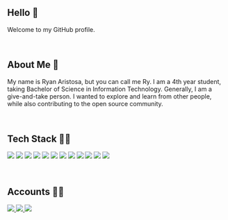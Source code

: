 ## Hello 👋
Welcome to my GitHub profile.

<br/>

## About Me 📙
My name is Ryan Aristosa, but you can call me Ry. I am a 4th year student, taking Bachelor of Science in Information Technology. Generally, I am a give-and-take person. I wanted to explore and learn from other people, while also contributing to the open source community.

<br/>

## Tech Stack 👨‍💻
<p>
  <img src="https://img.shields.io/badge/java-007396?style=for-the-badge&logo=java&logoColor=white" />  
  <img src="https://img.shields.io/badge/c_sharp-239120?style=for-the-badge&logo=csharp&logoColor=white" />
  <img src="https://img.shields.io/badge/.net-512BD4?style=for-the-badge&logo=dotnet&logoColor=white" />
  <img src="https://img.shields.io/badge/kotlin-0095D5?style=for-the-badge&logo=kotlin&logoColor=white" />
  <img src="https://img.shields.io/badge/html-E34F26?style=for-the-badge&logo=html5&logoColor=white" />  
  <img src="https://img.shields.io/badge/css-1572B6?style=for-the-badge&logo=css3&logoColor=white" />
  <img src="https://img.shields.io/badge/javascript-F7DF1E?style=for-the-badge&logo=javascript&logoColor=black" />
  <img src="https://img.shields.io/badge/php-777BB4?style=for-the-badge&logo=php&logoColor=white" />
  <img src="https://img.shields.io/badge/mysql-4479A1?style=for-the-badge&logo=mysql&logoColor=white" />
  <img src="https://img.shields.io/badge/sqlite-003B57?style=for-the-badge&logo=sqlite&logoColor=white">
  <img src="https://img.shields.io/badge/microsoft_office-D83B01?style=for-the-badge&logo=microsoftoffice&logoColor=white" />
  <img src="https://img.shields.io/badge/sap-0FAAFF?style=for-the-badge&logo=sap&logoColor=white" />
</p>

<br/>

## Accounts 🙋‍♂️
<p>
  <a href="https://web.facebook.com/rynrsts/">
    <img src="https://img.shields.io/badge/facebook-1877F2?style=for-the-badge&logo=facebook&logoColor=white" />
  </a>
  <a href="https://github.com/rynrsts">
    <img src="https://img.shields.io/badge/github-181717?style=for-the-badge&logo=github&logoColor=white">
  </a>
  <a href="https://www.linkedin.com/in/ryan-aristosa-a5a869216/">
    <img src="https://img.shields.io/badge/linkedin-0A66C2?style=for-the-badge&logo=linkedin&logoColor=white">
  </a>
</p>


<!--
**rynrsts/rynrsts** is a ✨ _special_ ✨ repository because its `README.md` (this file) appears on your GitHub profile.

Here are some ideas to get you started:

- 🔭 I’m currently working on ...
- 🌱 I’m currently learning ...
- 👯 I’m looking to collaborate on ...
- 🤔 I’m looking for help with ...
- 💬 Ask me about ...
- 📫 How to reach me: ...
- 😄 Pronouns: ...
- ⚡ Fun fact: ...
-->
